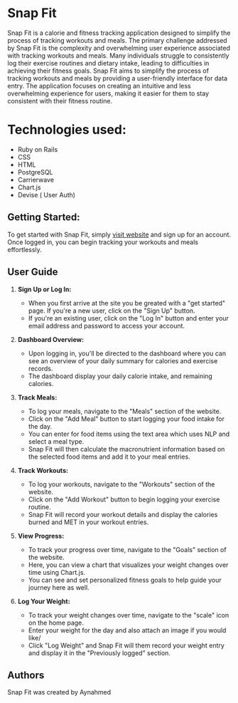 # Snap Fit

Snap Fit is a calorie and fitness tracking application designed to simplify the process of tracking workouts and meals. The primary challenge addressed by Snap Fit is the complexity and overwhelming user experience associated with tracking workouts and meals. Many individuals struggle to consistently log their exercise routines and dietary intake, leading to difficulties in achieving their fitness goals. Snap Fit aims to simplify the process of tracking workouts and meals by providing a user-friendly interface for data entry. The application focuses on creating an intuitive and less overwhelming experience for users, making it easier for them to stay consistent with their fitness routine.


# **Technologies used:**
-   Ruby on Rails
-   CSS
-   HTML
-   PostgreSQL
-   Carrierwave 
-   Chart.js
-   Devise ( User Auth) 

## Getting Started:
To get started with Snap Fit, simply [visit website](https://youtu.be/7Nb-N5wHuVI) and sign up for an account. Once logged in, you can begin tracking your workouts and meals effortlessly.

## User Guide 

1.  **Sign Up or Log In:**
    
    -   When you first arrive at the site you be greated with a "get started" page. If you're a new user, click on the "Sign Up" button.
    -   If you're an existing user, click on the "Log In" button and enter your email address and password to access your account.
    
2.  **Dashboard Overview:**
    
    -   Upon logging in, you'll be directed to the dashboard where you can see an overview of your daily summary for calories and exercise records.
    -   The dashboard  display your daily calorie intake, and remaining calories.

3.  **Track Meals:**
    -   To log your meals, navigate to the "Meals" section of the website.
    -   Click on the "Add Meal" button to start logging your food intake for the day.
    -   You can enter for food items using the text area which uses NLP and select a meal type.
    -   Snap Fit will then calculate the macronutrient information based on the selected food items and add it to your meal entries.

4.  **Track Workouts:**
    
    -   To log your workouts, navigate to the "Workouts" section of the website.
    -   Click on the "Add Workout" button to begin logging your exercise routine.
    -   Snap Fit will record your workout details and display the calories burned   and MET in your workout entries.

5.  **View Progress:**
    -   To track your progress over time, navigate to the "Goals" section of the website.
    -   Here, you can view a chart that visualizes your weight changes over time using Chart.js.
    - You can see and set personalized fitness goals to help guide your journey here as well.

6.  **Log Your Weight:**
     -   To track your weight changes over time, navigate to the "scale" icon on the home page.
    -   Enter your weight for the day and also attach an image if you would like/ 
    -   Click "Log Weight"  and Snap Fit will them record your weight entry and display it in the "Previously logged" section.

 ## Authors

Snap Fit was created by Aynahmed
